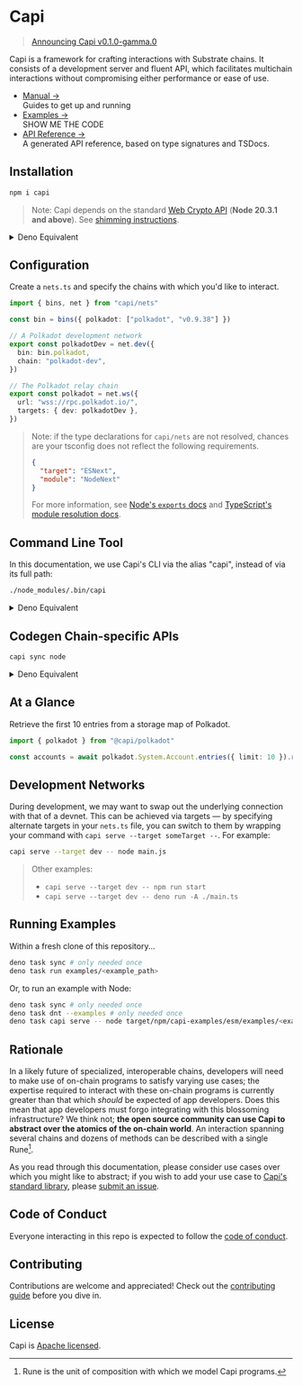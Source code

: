 # Capi

> [Announcing Capi v0.1.0-gamma.0](https://docs.capi.dev/blog/2023/06/29/v0.1.0-gamma.0)

Capi is a framework for crafting interactions with Substrate chains. It consists
of a development server and fluent API, which facilitates multichain
interactions without compromising either performance or ease of use.

- [Manual &rarr;](https://docs.capi.dev)<br />Guides to get up and running
- [Examples &rarr;](./examples)<br />SHOW ME THE CODE
- [API Reference &rarr;](https://deno.land/x/capi/mod.ts)<br />A generated API
  reference, based on type signatures and TSDocs.

## Installation

```sh
npm i capi
```

> Note: Capi depends on the standard
> [Web Crypto API](https://nodejs.org/docs/latest-v20.x/api/webcrypto.html#web-crypto-api)
> (**Node 20.3.1 and above**). See
> [shimming instructions](https://docs.capi.dev/setup/#web-crypto-api).

<details>
<summary>Deno Equivalent</summary>
<br>

`import_map.json`

```json
{
  "imports": {
    "capi": "https://deno.land/x/capi/mod.ts",
    "capi/nets": "https://deno.land/x/capi/nets/mod.ts"
  }
}
```

> Note: For now, we only support the latest 1.x version of Deno.

</details>

## Configuration

Create a `nets.ts` and specify the chains with which you'd like to interact.

```ts
import { bins, net } from "capi/nets"

const bin = bins({ polkadot: ["polkadot", "v0.9.38"] })

// A Polkadot development network
export const polkadotDev = net.dev({
  bin: bin.polkadot,
  chain: "polkadot-dev",
})

// The Polkadot relay chain
export const polkadot = net.ws({
  url: "wss://rpc.polkadot.io/",
  targets: { dev: polkadotDev },
})
```

> Note: if the type declarations for `capi/nets` are not resolved, chances are
> your tsconfig does not reflect the following requirements.
>
> ```json
> {
>   "target": "ESNext",
>   "module": "NodeNext"
> }
> ```
>
> For more information, see
> [Node's `exports` docs](https://nodejs.org/api/packages.html#exports) and
> [TypeScript's module resolution docs](https://www.typescriptlang.org/tsconfig#moduleResolution).

## Command Line Tool

In this documentation, we use Capi's CLI via the alias "capi", instead of via
its full path:

```sh
./node_modules/.bin/capi
```

<details>
<summary>Deno Equivalent</summary>
<br>

```sh
deno run -A https://deno.land/x/capi/main.ts
```

</details>

## Codegen Chain-specific APIs

```sh
capi sync node
```

<details>
<summary>Deno Equivalent</summary>
<br>

```sh
capi sync deno
```

</details>

## At a Glance

Retrieve the first 10 entries from a storage map of Polkadot.

```ts
import { polkadot } from "@capi/polkadot"

const accounts = await polkadot.System.Account.entries({ limit: 10 }).run()
```

## Development Networks

During development, we may want to swap out the underlying connection with that
of a devnet. This can be achieved via targets — by specifying alternate targets
in your `nets.ts` file, you can switch to them by wrapping your command with
`capi serve --target someTarget --`. For example:

```sh
capi serve --target dev -- node main.js
```

> Other examples:
>
> - `capi serve --target dev -- npm run start`
> - `capi serve --target dev -- deno run -A ./main.ts`

## Running Examples

Within a fresh clone of this repository...

<!-- TODO: track https://github.com/denoland/dotland/issues/2650#issuecomment-1437015262 -->

```sh
deno task sync # only needed once
deno task run examples/<example_path>
```

Or, to run an example with Node:

```sh
deno task sync # only needed once
deno task dnt --examples # only needed once
deno task capi serve -- node target/npm/capi-examples/esm/examples/<example_path>
```

## Rationale

In a likely future of specialized, interoperable chains, developers will need to
make use of on-chain programs to satisfy varying use cases; the expertise
required to interact with these on-chain programs is currently greater than that
which _should_ be expected of app developers. Does this mean that app developers
must forgo integrating with this blossoming infrastructure? We think not; **the
open source community can use Capi to abstract over the atomics of the on-chain
world**. An interaction spanning several chains and dozens of methods can be
described with a single Rune[^1].

As you read through this documentation, please consider use cases over which you
might like to abstract; if you wish to add your use case to
[Capi's standard library](patterns), please
[submit an issue](https://github.com/paritytech/capi/issues/new?title=pattern%20idea:%20).

## Code of Conduct

Everyone interacting in this repo is expected to follow the
[code of conduct](CODE_OF_CONDUCT.md).

## Contributing

Contributions are welcome and appreciated! Check out the
[contributing guide](CONTRIBUTING.md) before you dive in.

## License

Capi is [Apache licensed](LICENSE).

[^1]: Rune is the unit of composition with which we model Capi programs.
